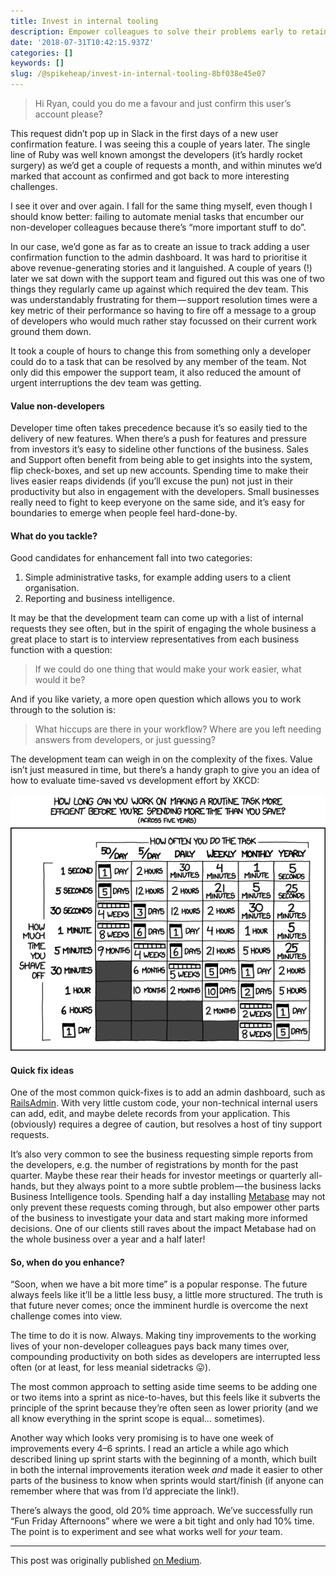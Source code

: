 ```yaml
---
title: Invest in internal tooling
description: Empower colleagues to solve their problems early to retain your development velocity
date: '2018-07-31T10:42:15.937Z'
categories: []
keywords: []
slug: /@spikeheap/invest-in-internal-tooling-8bf038e45e07
---
```


> Hi Ryan, could you do me a favour and just confirm this user’s account please?

This request didn’t pop up in Slack in the first days of a new user confirmation feature. I was seeing this a couple of years later. The single line of Ruby was well known amongst the developers (it’s hardly rocket surgery) as we’d get a couple of requests a month, and within minutes we’d marked that account as confirmed and got back to more interesting challenges.

I see it over and over again. I fall for the same thing myself, even though I should know better: failing to automate menial tasks that encumber our non-developer colleagues because there’s “more important stuff to do”.

In our case, we’d gone as far as to create an issue to track adding a user confirmation function to the admin dashboard. It was hard to prioritise it above revenue-generating stories and it languished. A couple of years (!) later we sat down with the support team and figured out this was one of two things they regularly came up against which required the dev team. This was understandably frustrating for them — support resolution times were a key metric of their performance so having to fire off a message to a group of developers who would much rather stay focussed on their current work ground them down.

It took a couple of hours to change this from something only a developer could do to a task that can be resolved by any member of the team. Not only did this empower the support team, it also reduced the amount of urgent interruptions the dev team was getting.

#### Value non-developers

Developer time often takes precedence because it’s so easily tied to the delivery of new features. When there’s a push for features and pressure from investors it’s easy to sideline other functions of the business. Sales and Support often benefit from being able to get insights into the system, flip check-boxes, and set up new accounts. Spending time to make their lives easier reaps dividends (if you’ll excuse the pun) not just in their productivity but also in engagement with the developers. Small businesses really need to fight to keep everyone on the same side, and it’s easy for boundaries to emerge when people feel hard-done-by.

#### What do you tackle?

Good candidates for enhancement fall into two categories:

1.  Simple administrative tasks, for example adding users to a client organisation.
2.  Reporting and business intelligence.

It may be that the development team can come up with a list of internal requests they see often, but in the spirit of engaging the whole business a great place to start is to interview representatives from each business function with a question:

> If we could do one thing that would make your work easier, what would it be?

And if you like variety, a more open question which allows you to work through to the solution is:

> What hiccups are there in your workflow? Where are you left needing answers from developers, or just guessing?

The development team can weigh in on the complexity of the fixes. Value isn’t just measured in time, but there’s a handy graph to give you an idea of how to evaluate time-saved vs development effort by XKCD:

![XKCD comic: how long can you work on making a routine task more efficient?](/images/2018-07-31_Invest-in-internal-tooling_xkcd.png)

#### Quick fix ideas

One of the most common quick-fixes is to add an admin dashboard, such as [RailsAdmin](https://github.com/sferik/rails_admin). With very little custom code, your non-technical internal users can add, edit, and maybe delete records from your application. This (obviously) requires a degree of caution, but resolves a host of tiny support requests.

It’s also very common to see the business requesting simple reports from the developers, e.g. the number of registrations by month for the past quarter. Maybe these rear their heads for investor meetings or quarterly all-hands, but they always point to a more subtle problem — the business lacks Business Intelligence tools. Spending half a day installing [Metabase](https://www.metabase.com) may not only prevent these requests coming through, but also empower other parts of the business to investigate your data and start making more informed decisions. One of our clients still raves about the impact Metabase had on the whole business over a year and a half later!

#### So, when do you enhance?

“Soon, when we have a bit more time” is a popular response. The future always feels like it’ll be a little less busy, a little more structured. The truth is that future never comes; once the imminent hurdle is overcome the next challenge comes into view.

The time to do it is now. Always. Making tiny improvements to the working lives of your non-developer colleagues pays back many times over, compounding productivity on both sides as developers are interrupted less often (or at least, for less meanial sidetracks 😛).

The most common approach to setting aside time seems to be adding one or two items into a sprint as nice-to-haves, but this feels like it subverts the principle of the sprint because they’re often seen as lower priority (and we all know everything in the sprint scope is equal… sometimes).

Another way which looks very promising is to have one week of improvements every 4–6 sprints. I read an article a while ago which described lining up sprint starts with the beginning of a month, which built in both the internal improvements iteration week _and_ made it easier to other parts of the business to know when sprints would start/finish (if anyone can remember where that was from I’d appreciate the link!).

There’s always the good, old 20% time approach. We’ve successfully run “Fun Friday Afternoons” where we were a bit tight and only had 10% time. The point is to experiment and see what works well for _your_ team.

---
This post was originally published [on Medium](https://medium.com/honest-focus/invest-in-internal-tooling-8bf038e45e07).

